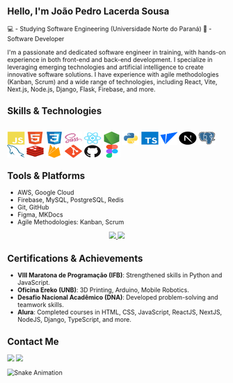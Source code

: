 ## Hello, I'm João Pedro Lacerda Sousa
💻 - Studying Software Engineering (Universidade Norte do Paraná)
💼 - Software Developer 

I'm a passionate and dedicated software engineer in training, with hands-on experience in both front-end and back-end development. I specialize in leveraging emerging technologies and artificial intelligence to create innovative software solutions. I have experience with agile methodologies (Kanban, Scrum) and a wide range of technologies, including React, Vite, Next.js, Node.js, Django, Flask, Firebase, and more.

## Skills & Technologies
<div style="display: inline_block"><br>
  <img align="center" alt="kisuke121253-Js" height="30" width="40" src="https://raw.githubusercontent.com/devicons/devicon/master/icons/javascript/javascript-plain.svg">
  <img align="center" alt="kisuke121253-HTML" height="30" width="40" src="https://raw.githubusercontent.com/devicons/devicon/master/icons/html5/html5-original.svg">
  <img align="center" alt="kisuke121253-CSS" height="30" width="40" src="https://raw.githubusercontent.com/devicons/devicon/master/icons/css3/css3-original.svg">
  <img align="center" alt="kisuke121253-Sass" height="30" width="40" src="https://raw.githubusercontent.com/devicons/devicon/master/icons/sass/sass-original.svg">
  <img align="center" alt="kisuke121253-React" height="30" width="40" src="https://raw.githubusercontent.com/devicons/devicon/master/icons/react/react-original.svg">
  <img align="center" alt="kisuke121253-Node" height="30" width="40" src="https://raw.githubusercontent.com/devicons/devicon/master/icons/nodejs/nodejs-original.svg">
  <img align="center" alt="kisuke121253-Python" height="30" width="40" src="https://raw.githubusercontent.com/devicons/devicon/master/icons/python/python-original.svg">
  <img align="center" alt="kisuke121253-Typescript" height="30" width="40" src="https://raw.githubusercontent.com/devicons/devicon/master/icons/typescript/typescript-original.svg">
  <img align="center" alt="kisuke121253-Vite" height="30" width="40" src="https://raw.githubusercontent.com/devicons/devicon/master/icons/vite/vite-original.svg">
  <img align="center" alt="kisuke121253-NextJS" height="30" width="40" src="https://raw.githubusercontent.com/devicons/devicon/master/icons/nextjs/nextjs-original.svg">
  <img align="center" alt="kisuke121253-PostgreSQL" height="30" width="40" src="https://raw.githubusercontent.com/devicons/devicon/master/icons/postgresql/postgresql-original.svg">
  <img align="center" alt="kisuke121253-MySQL" height="30" width="40" src="https://raw.githubusercontent.com/devicons/devicon/master/icons/mysql/mysql-original.svg">
  <img align="center" alt="kisuke121253-Redis" height="30" width="40" src="https://raw.githubusercontent.com/devicons/devicon/master/icons/redis/redis-original.svg">
  <img align="center" alt="kisuke121253-Firebase" height="30" width="40" src="https://raw.githubusercontent.com/devicons/devicon/master/icons/firebase/firebase-plain.svg">
  <img align="center" alt="kisuke121253-Git" height="30" width="40" src="https://raw.githubusercontent.com/devicons/devicon/master/icons/git/git-original.svg">
  <img align="center" alt="kisuke121253-Github" height="30" width="40" src="https://raw.githubusercontent.com/devicons/devicon/master/icons/github/github-original.svg">
  <img align="center" alt="kisuke121253-Figma" height="30" width="40" src="https://raw.githubusercontent.com/devicons/devicon/master/icons/figma/figma-original.svg">
</div>

## Tools & Platforms
- AWS, Google Cloud
- Firebase, MySQL, PostgreSQL, Redis
- Git, GitHub
- Figma, MKDocs
- Agile Methodologies: Kanban, Scrum

<div align="center">
  <a href="https://github.com/kisuke121253">
    <img height="180em" src="https://github-readme-stats.vercel.app/api?username=kisuke121253&show_icons=true&theme=tokyonight&include_all_commits=true&count_private=true"/>
    <img height="180em" src="https://github-readme-stats.vercel.app/api/top-langs/?username=kisuke121253&layout=compact&langs_count=7&theme=tokyonight"/>
  </a>
</div>

## Certifications & Achievements
- **VIII Maratona de Programação (IFB)**: Strengthened skills in Python and JavaScript.
- **Oficina Ereko (UNB)**: 3D Printing, Arduino, Mobile Robotics.
- **Desafio Nacional Acadêmico (DNA)**: Developed problem-solving and teamwork skills.
- **Alura**: Completed courses in HTML, CSS, JavaScript, ReactJS, NextJS, NodeJS, Django, TypeScript, and more.

## Contact Me
<div>
  <a href="mailto:jpedro121256@gmail.com"><img src="https://img.shields.io/badge/-Gmail-%23333?style=for-the-badge&logo=gmail&logoColor=white" target="_blank"></a>
  <a href="https://www.linkedin.com/in/jo%C3%A3o-pedro-lacerda-sousa-0ab308244/" target="_blank"><img src="https://img.shields.io/badge/-LinkedIn-%230077B5?style=for-the-badge&logo=linkedin&logoColor=white" target="_blank"></a>
</div>

![Snake Animation](https://github.com/kisuke121253/kisuke121253/blob/output/github-contribution-grid-snake.svg)
